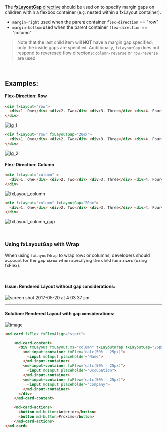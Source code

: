 The [**fxLayoutGap** directive](https://github.com/angular/flex-layout/blob/master/src/lib/flexbox/api/layout-gap.tst#L38) should be used on to specify margin gaps on children within a flexbox container (e.g. nested within a fxLayout container).

*  `margin-right` used when the parent container `flex-direction` == "row" 
*  `margin-bottom` used when the parent container `flex-direction` == "column" 

> Note that the last child item will **NOT** have a margin gap specified; only the inside gaps are specified. Additionally, `fxLayoutGap` does not respond to reveresed flow directions: `column-reverse` or `row-reverse` are used.

<br/>

## Examples:

#### Flex-Direction: Row

```html
<div fxLayout="row">
  <div>1. One</div> <div>2. Two</div> <div>3. Three</div> <div>4. Four</div>
</div>
```
![lg_1](https://cloud.githubusercontent.com/assets/210413/26279226/7d1633c2-3d73-11e7-8378-4eaca05a78a0.jpg)

```html
<div fxLayout="row" fxLayoutGap="20px">
  <div>1. One</div> <div>2. Two</div> <div>3. Three</div> <div>4. Four</div>
</div>
```

![lg_2](https://cloud.githubusercontent.com/assets/210413/26279227/7d1660c2-3d73-11e7-94a2-b604ba319cbe.jpg)

#### Flex-Direction: Column


```html
<div fxLayout="column" >
  <div>1. One</div> <div>2. Two</div> <div>3. Three</div> <div>4. Four</div>
</div>
```
![fxLayout_column](https://cloud.githubusercontent.com/assets/210413/26279208/f3ea70a4-3d72-11e7-83df-59b2e586d833.jpg)

```html
<div fxLayout="column" fxLayoutGap="20px">
  <div>1. One</div> <div>2. Two</div> <div>3. Three</div> <div>4. Four</div>
</div>
```
![fxLayout_column_gap](https://cloud.githubusercontent.com/assets/210413/26279209/f55fa1d4-3d72-11e7-96b8-27d5604c2c72.jpg)

<br/>



### Using fxLayoutGap with **Wrap**

When using `fxLayoutWrap` to wrap rows or columns, developers should account for the gap sizes when specifying the child item sizes (using fxFlex).

<br/>

#### Issue: Rendered Layout without gap considerations:

![screen shot 2017-05-20 at 4 03 37 pm](https://cloud.githubusercontent.com/assets/210413/26279328/19c32142-3d76-11e7-826c-837603a6db76.png)

----

#### Solution: Rendered Layout with gap considerations:

![image](https://cloud.githubusercontent.com/assets/210413/26279332/2dfe9d76-3d76-11e7-810b-e15cbcd5dd21.png)



```html
<md-card fxFlex fxFlexAlign="start">

    <md-card-content>
      <div fxLayout fxLayout.xs="column" fxLayoutWrap fxLayoutGap="25px">
        <md-input-container fxFlex="calc(50% - 25px)">
          <input mdInput placeholder="Name">
        </md-input-container>
        <md-input-container fxFlex="calc(50% - 25px)">
          <input mdInput placeholder="Occupation">
        </md-input-container>
        <md-input-container fxFlex="calc(50% - 25px)">
          <input mdInput placeholder="Company">
        </md-input-container>
      </div>
    </md-card-content>

    <md-card-actions>
      <button md-button>Anterior</button>
      <button md-button>Proximo</button>
    </md-card-actions>
</md-card>


